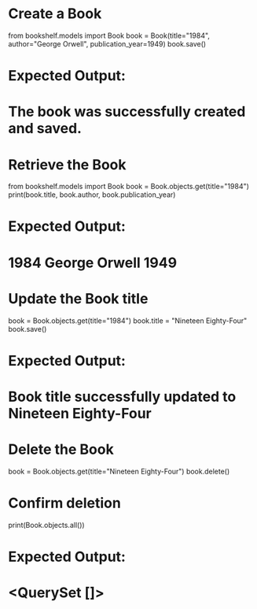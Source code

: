 # Create a Book
from bookshelf.models import Book
book = Book(title="1984", author="George Orwell", publication_year=1949)
book.save()

# Expected Output:
# The book was successfully created and saved.



# Retrieve the Book
from bookshelf.models import Book
book = Book.objects.get(title="1984")
print(book.title, book.author, book.publication_year)

# Expected Output:
# 1984 George Orwell 1949



# Update the Book title
book = Book.objects.get(title="1984")
book.title = "Nineteen Eighty-Four"
book.save()

# Expected Output:
# Book title successfully updated to Nineteen Eighty-Four




# Delete the Book
book = Book.objects.get(title="Nineteen Eighty-Four")
book.delete()

# Confirm deletion
print(Book.objects.all())

# Expected Output:
# <QuerySet []>
